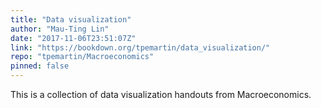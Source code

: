 ```yaml
---
title: "Data visualization"
author: "Mau-Ting Lin"
date: "2017-11-06T23:51:07Z"
link: "https://bookdown.org/tpemartin/data_visualization/"
repo: "tpemartin/Macroeconomics"
pinned: false
---
```


This is a collection of data visualization handouts from Macroeconomics.
